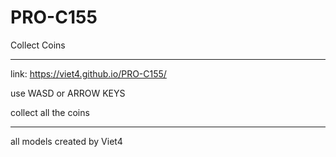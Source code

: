 # PRO-C155
Collect Coins

---

link: https://viet4.github.io/PRO-C155/

use WASD or ARROW KEYS

collect all the coins

---

all models created by Viet4
